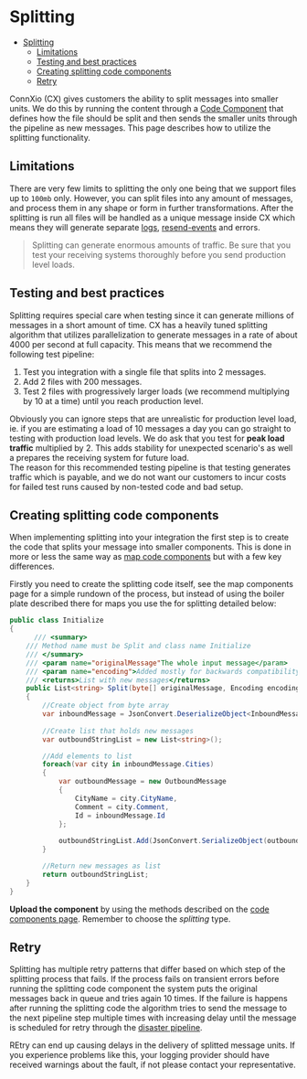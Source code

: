 # Splitting

- [Splitting](#splitting)
  - [Limitations](#limits)
  - [Testing and best practices](#testing-and-best-practices)
  - [Creating splitting code components](#creating-splitting-code-components)
  - [Retry](#retry)

ConnXio (CX) gives customers the ability to split messages into smaller units. We do this by running the content through a [Code Component](/Transformation/Code-Components) that defines how the file should be split and then sends the smaller units through the pipeline as new messages. This page describes how to utilize the splitting functionality.

## Limitations

There are very few limits to splitting the only one being that we support files up to `100mb` only. However, you can split files into any amount of messages, and process them in any shape or form in further transformations. After the splitting is run all files will be handled as a unique message inside CX which means they will generate separate [logs](/Logging), [resend-events](/Resending) and errors.

>Splitting can generate enormous amounts of traffic. Be sure that you test your receiving systems thoroughly before you send production level loads.

## Testing and best practices

Splitting requires special care when testing since it can generate millions of messages in a short amount of time. CX has a heavily tuned splitting algorithm that utilizes parallelization to generate messages in a rate of about 4000 per second at full capacity. This means that we recommend the following test pipeline:

1. Test you integration with a single file that splits into 2 messages.
2. Add 2 files with 200 messages.
3. Test 2 files with progressively larger loads (we recommend multiplying by 10 at a time) until you reach production level.

Obviously you can ignore steps that are unrealistic for production level load, ie. if you are estimating a load of 10 messages a day you can go straight to testing with production load levels. We do ask that you test for **peak load traffic** multiplied by 2. This adds stability for unexpected scenario's as well a prepares the receiving system for future load.\
 The reason for this recommended testing pipeline is that testing generates traffic which is payable, and we do not want our customers to incur costs for failed test runs caused by non-tested code and bad setup.

## Creating splitting code components

When implementing splitting into your integration the first step is to create the code that splits your message into smaller components. This is done in more or less the same way as [map code components](/Transformation/Code-Components) but with a few key differences.

Firstly you need to create the splitting code itself, see the map components page for a simple rundown of the process, but instead of using the boiler plate described there for maps you use the  for splitting detailed below:

```csharp
public class Initialize
{
      /// <summary>
    /// Method name must be Split and class name Initialize
    /// </summary>
    /// <param name="originalMessage"The whole input message</param>
    /// <param name="encoding">Added mostly for backwards compatibility, is always utf-8</param>
    /// <returns>List with new messages</returns>
    public List<string> Split(byte[] originalMessage, Encoding encoding)
    {
        //Create object from byte array
        var inboundMessage = JsonConvert.DeserializeObject<InboundMessage>(encoding.GetString(originalMessage));
        
        //Create list that holds new messages
        var outboundStringList = new List<string>();

        //Add elements to list
        foreach(var city in inboundMessage.Cities)
        {
            var outboundMessage = new OutboundMessage
            {
                CityName = city.CityName,
                Comment = city.Comment,
                Id = inboundMessage.Id
            };
 
            outboundStringList.Add(JsonConvert.SerializeObject(outboundMessage));
        }

        //Return new messages as list
        return outboundStringList;
    }
}
```

**Upload the component** by using the methods described on the [code components page](/Transformation/Code-Components). Remember to choose the *splitting* type.

## Retry

Splitting has multiple retry patterns that differ based on which step of the splitting process that fails. If the process fails on transient errors before running the splitting code component the system puts the original messages back in queue and tries again 10 times. If the failure is happens after running the splitting code the algorithm tries to send the message to the next pipeline step multiple times with increasing delay until the message is scheduled for retry through the [disaster pipeline](/Retry).

REtry can end up causing delays in the delivery of splitted message units. If you experience problems like this, your logging provider should have received warnings about the fault, if not please contact your representative.

